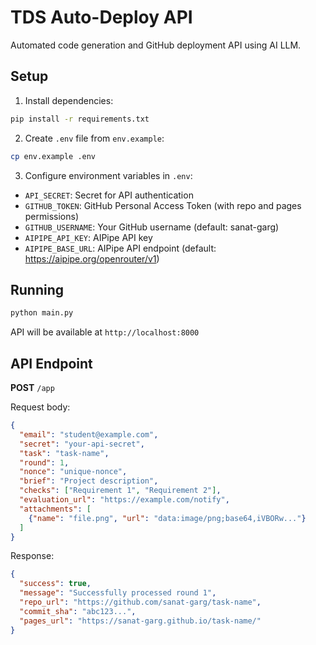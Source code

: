 # TDS Auto-Deploy API

Automated code generation and GitHub deployment API using AI LLM.

## Setup

1. Install dependencies:
```bash
pip install -r requirements.txt
```

2. Create `.env` file from `env.example`:
```bash
cp env.example .env
```

3. Configure environment variables in `.env`:
- `API_SECRET`: Secret for API authentication
- `GITHUB_TOKEN`: GitHub Personal Access Token (with repo and pages permissions)
- `GITHUB_USERNAME`: Your GitHub username (default: sanat-garg)
- `AIPIPE_API_KEY`: AIPipe API key
- `AIPIPE_BASE_URL`: AIPipe API endpoint (default: https://aipipe.org/openrouter/v1)

## Running

```bash
python main.py
```

API will be available at `http://localhost:8000`

## API Endpoint

**POST** `/app`

Request body:
```json
{
  "email": "student@example.com",
  "secret": "your-api-secret",
  "task": "task-name",
  "round": 1,
  "nonce": "unique-nonce",
  "brief": "Project description",
  "checks": ["Requirement 1", "Requirement 2"],
  "evaluation_url": "https://example.com/notify",
  "attachments": [
    {"name": "file.png", "url": "data:image/png;base64,iVBORw..."}
  ]
}
```

Response:
```json
{
  "success": true,
  "message": "Successfully processed round 1",
  "repo_url": "https://github.com/sanat-garg/task-name",
  "commit_sha": "abc123...",
  "pages_url": "https://sanat-garg.github.io/task-name/"
}
```


